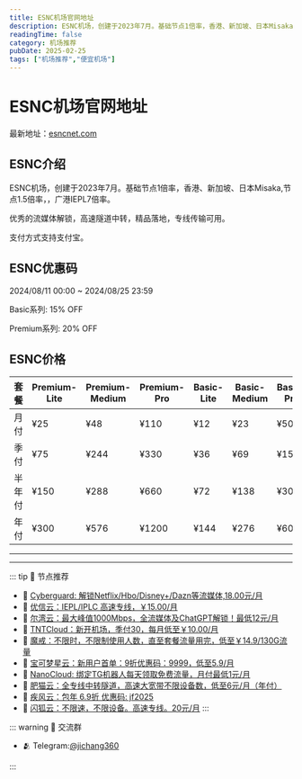 ```yaml
---
title: ESNC机场官网地址
description: ESNC机场，创建于2023年7月。基础节点1倍率，香港、新加坡、日本Misaka,节点1.5倍率，，广港IEPL7倍率。
readingTime: false
category: 机场推荐
pubDate: 2025-02-25
tags: ["机场推荐","便宜机场"]
---
```


# ESNC机场官网地址

最新地址：[esncnet.com](https://a.suola.link/youxinyun)

## ESNC介绍

ESNC机场，创建于2023年7月。基础节点1倍率，香港、新加坡、日本Misaka,节点1.5倍率，，广港IEPL7倍率。

优秀的流媒体解锁，高速隧道中转，精品落地，专线传输可用。

支付方式支持支付宝。

## ESNC优惠码

2024/08/11 00:00 ~ 2024/08/25 23:59

Basic系列: 15% OFF

Premium系列: 20% OFF

## ESNC价格

|套餐|Premium-Lite|Premium-Medium|Premium-Pro|Basic-Lite|Basic-Medium|Basic-Pro|
|----|----|----|----|----|----|----|
|月付|¥25|¥48|¥110|¥12|¥23|¥50|
|季付|¥75|¥244|¥330|¥36|¥69|¥150|
|半年付|¥150|¥288|¥660|¥72|¥138|¥300|
|年付|¥300|¥576|¥1200|¥144|¥276|¥600|

---------
---------

::: tip 🎉 节点推荐
- 🚀 [Cyberguard: 解锁Netflix/Hbo/Disney+/Dazn等流媒体,18.00元/月](https://www.cyberguard.best/#/register?code=XsreC0T5)<br>
- 🚀 [优信云：IEPL/IPLC 高速专线，￥15.00/月](https://www.优信云.com/#/register?code=JRtE5uIV)<br>
- 🚀 [尔湾云：最大峰值1000Mbps，全流媒体及ChatGPT解锁！最低12元/月](https://erwan6.net/auth/register?code=BoObCd)<br>
- 🚀 [TNTCloud：新开机场，季付30，每月低至￥10.00/月](https://haibing822.tntvipaff.cc/#/register?code=GtjJVgml)<br>
- 🚀 [魔戒：不限时，不限制使用人数，直至套餐流量用完，低至￥14.9/130G流量](https://mojie.app/#/register?code=sSdtPtLo)<br>
- 🚀 [宝可梦星云：新用户首单：9折优惠码：9999，低至5.9/月 ](https://a.suola.link/pokemon)<br>
- 🚀 [NanoCloud: 绑定TG机器人每天领取免费流量，月付最低1元/月](https://edu.uodoo.bid/auth/register?code=JMiOQDHf)<br>
- 🚀 [肥猫云：全专线中转隧道，高速大宽带不限设备数，低至6元/月（年付）](https://fchb1188.fcvipaff.cc/register?aff=X1vZd2wf)<br>
- 🚀 [疾风云：包年 6.9折 优惠码: jf2025](https://homes.tr25.cn?code=ReCm)<br>
- 🚀 [闪狐云：不限速，不限设备。高速专线。20元/月](https://inv02.ffaff.cc/register?aff=WQApz2pv)
:::

::: warning  💬 交流群

- 🫂 Telegram:[@jichang360](https://t.me/jichang360)

:::
